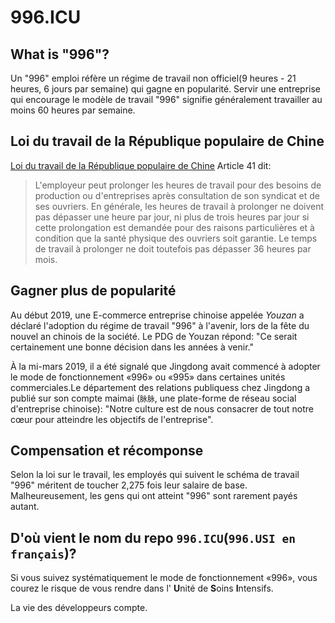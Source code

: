996.ICU
===

## What is "996"?
Un "996" emploi réfère un régime de travail non officiel(9 heures - 21 heures, 6 jours par semaine) qui gagne en popularité.
Servir une entreprise qui encourage le modèle de travail "996" signifie généralement travailler au moins 60 heures par semaine.

## Loi du travail de la République populaire de Chine
[Loi du travail de la République populaire de Chine](http://www.china.org.cn/living_in_china/abc/2009-07/15/content_18140508.htm) Article 41 dit:

> L'employeur peut prolonger les heures de travail pour des besoins de production ou d'entreprises après consultation de son syndicat et de ses ouvriers. En générale, les heures de travail à prolonger ne doivent pas dépasser une heure par jour, ni plus de trois heures par jour si cette prolongation est demandée pour des raisons particulières et à condition que la santé physique des ouvriers soit garantie. Le temps de travail à prolonger ne doit toutefois pas dépasser 36 heures par mois. 

## Gagner plus de popularité

Au début 2019, une E-commerce entreprise chinoise appelée _Youzan_ a déclaré l'adoption du régime de travail "996" à l'avenir, lors de la fête du nouvel an chinois de la société. Le PDG de Youzan répond: "Ce serait certainement une bonne décision dans les années à venir."

À la mi-mars 2019, il a été signalé que Jingdong avait commencé à adopter le mode de fonctionnement «996» ou «995» dans certaines unités commerciales.Le département des relations publiquess chez Jingdong a publié sur son compte maimai (`脉脉`, une plate-forme de réseau social d'entreprise chinoise): "Notre culture est de nous consacrer de tout notre cœur pour atteindre les objectifs de l'entreprise". 

## Compensation et récomponse

Selon la loi sur le travail, les employés qui suivent le schéma de travail "996" méritent de toucher 2,275 fois leur salaire de base. Malheureusement, les gens qui ont atteint "996" sont rarement payés autant.

## D'où vient le nom du repo `996.ICU`(`996.USI en français`)?

Si vous suivez systématiquement le mode de fonctionnement «996», vous courez le risque de vous rendre dans l' **U**nité de **S**oins **I**ntensifs.

La vie des développeurs compte.
